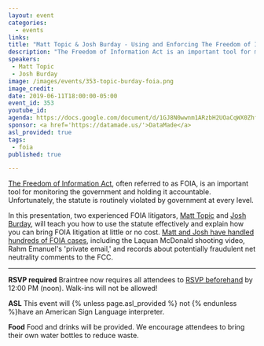 ```yaml
---
layout: event
categories:
  - events
links: 
title: "Matt Topic & Josh Burday - Using and Enforcing The Freedom of Information"
description: "The Freedom of Information Act is an important tool for monitoring the government and holding it accountable. Unfortunately, the statute is routinely violated by government at every level.  In this presentation, two experienced FOIA litigators, Matt Topic and Josh Burday, will teach you how to use the statute effectively and explain how you can bring FOIA litigation at little or no cost.  Matt and Josh have handled hundreds of FOIA cases, including the Laquan McDonald shooting video, Rahm Emanuel's 'private email,' and records about potentially fraudulent net neutrality comments to the FCC."
speakers:
 - Matt Topic
 - Josh Burday
image: /images/events/353-topic-burday-foia.png
image_credit:
date: 2019-06-11T18:00:00-05:00
event_id: 353
youtube_id: 
agenda: https://docs.google.com/document/d/1GJ8N0wwnm1ARzbH2UOaCqWX0ZhfarFehzKru5KIrJOU/edit?usp=sharing
sponsor: <a href='https://datamade.us/'>DataMade</a>
asl_provided: true
tags: 
 - foia
published: true

---
```


[The Freedom of Information Act](https://en.wikipedia.org/wiki/Freedom_of_Information_Act_(United_States)), often referred to as FOIA, is an important tool for monitoring the government and holding it accountable. Unfortunately, the statute is routinely violated by government at every level.  

In this presentation, two experienced FOIA litigators, [Matt Topic](https://twitter.com/mvtopic) and [Josh Burday](https://twitter.com/joshburday), will teach you how to use the statute effectively and explain how you can bring FOIA litigation at little or no cost.  [Matt and Josh have handled hundreds of FOIA cases](https://www.muckrock.com/news/archives/2017/oct/23/requesters-voice-matt-topic/), including the Laquan McDonald shooting video, Rahm Emanuel's 'private email,' and records about potentially fraudulent net neutrality comments to the FCC.

---

**RSVP required** Braintree now requires all attendees to [RSVP beforehand]({{site.rsvp_url}}) by 12:00 PM (noon). Walk-ins will not be allowed!

**ASL** This event will {% unless page.asl_provided %} not {% endunless %}have an American Sign Language interpreter.

**Food** Food and drinks will be provided. We encourage attendees to bring their own water bottles to reduce waste.
